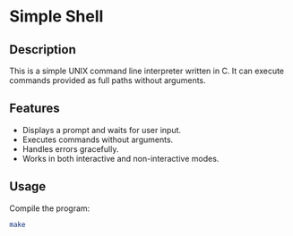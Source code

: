 # Simple Shell

## Description
This is a simple UNIX command line interpreter written in C. It can execute commands provided as full paths without arguments.

## Features
- Displays a prompt and waits for user input.
- Executes commands without arguments.
- Handles errors gracefully.
- Works in both interactive and non-interactive modes.

## Usage
Compile the program:
```bash
make
